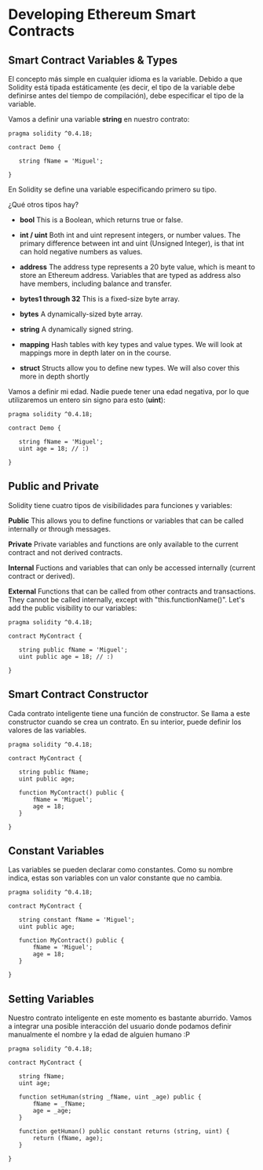 
# Developing Ethereum Smart Contracts 

## Smart Contract Variables & Types

El concepto más simple en cualquier idioma es la variable. Debido a que Solidity está tipada estáticamente (es decir, el tipo de la variable debe definirse antes del tiempo de compilación), debe especificar el tipo de la variable.

Vamos a definir una variable **string** en nuestro contrato:

```
pragma solidity ^0.4.18;

contract Demo {
    
   string fName = 'Miguel';
    
}
```

En Solidity se define una variable especificando primero su tipo.

¿Qué otros tipos hay?

* **bool**
  This is a Boolean, which returns true or false.

* **int / uint**
  Both int and uint represent integers, or number values. The primary difference between int and uint (Unsigned Integer), is that int can hold negative numbers as values.

* **address**
  The address type represents a 20 byte value, which is meant to store an Ethereum address. Variables that are typed as address also have members, including balance and transfer.

* **bytes1 through 32**
  This is a fixed-size byte array.

* **bytes**
  A dynamically-sized byte array.

* **string**
  A dynamically signed string.

* **mapping**
  Hash tables with key types and value types. We will look at mappings more in depth later on in the course.

* **struct**
  Structs allow you to define new types. We will also cover this more in depth shortly

Vamos a definir mi edad. Nadie puede tener una edad negativa, por lo que utilizaremos un entero sin signo para esto (**uint**):

```
pragma solidity ^0.4.18;

contract Demo {
    
   string fName = 'Miguel';
   uint age = 18; // :)
    
}
```

## Public and Private
Solidity tiene cuatro tipos de visibilidades para funciones y variables:

**Public**
This allows you to define functions or variables that can be called internally or through messages.

**Private**
Private variables and functions are only available to the current contract and not derived contracts.

**Internal**
Fuctions and variables that can only be accessed internally (current contract or derived).

**External**
Functions that can be called from other contracts and transactions. They cannot be called internally, except with "this.functionName()".
Let's add the public visibility to our variables:

```
pragma solidity ^0.4.18;

contract MyContract {
    
   string public fName = 'Miguel';
   uint public age = 18; // :)
    
}
```

## Smart Contract Constructor
Cada contrato inteligente tiene una función de constructor. Se llama a este constructor cuando se crea un contrato. En su interior, puede definir los valores de las variables.

```
pragma solidity ^0.4.18;

contract MyContract {
    
   string public fName;
   uint public age;
   
   function MyContract() public {
       fName = 'Miguel';
       age = 18;
   }
    
}
```

## Constant Variables
Las variables se pueden declarar como constantes. Como su nombre indica, estas son variables con un valor constante que no cambia.


```
pragma solidity ^0.4.18;

contract MyContract {
    
   string constant fName = 'Miguel';
   uint public age;
   
   function MyContract() public {
       fName = 'Miguel';
       age = 18;
   }
    
}
```

## Setting Variables
Nuestro contrato inteligente en este momento es bastante aburrido. Vamos a integrar una posible interacción del usuario donde podamos definir manualmente el nombre y la edad de alguien humano :P 


```
pragma solidity ^0.4.18;

contract MyContract {
    
   string fName;
   uint age;
   
   function setHuman(string _fName, uint _age) public {
       fName = _fName;
       age = _age;
   }
   
   function getHuman() public constant returns (string, uint) {
       return (fName, age);
   }
    
} 
```
